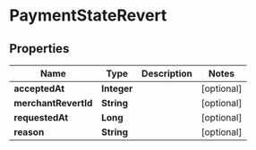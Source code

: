 
# PaymentStateRevert

## Properties
Name | Type | Description | Notes
------------ | ------------- | ------------- | -------------
**acceptedAt** | **Integer** |  |  [optional]
**merchantRevertId** | **String** |  |  [optional]
**requestedAt** | **Long** |  |  [optional]
**reason** | **String** |  |  [optional]




